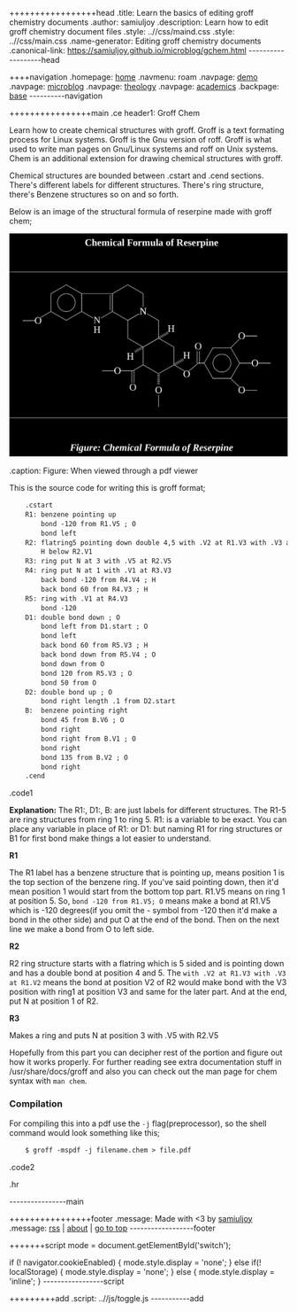 +++++++++++++++++head
.title: Learn the basics of editing groff chemistry documents
.author: samiuljoy
.description: Learn how to edit groff chemistry document files
.style: ..//css/maind.css
.style: ..//css/main.css
.name-generator: Editing groff chemistry documents
.canonical-link: https://samiuljoy.github.io/microblog/gchem.html
-------------------head

++++navigation
.homepage: [home](..//index.html)
.navmenu: roam
.navpage: [demo](..//demo/base.html)
.navpage: [microblog](..//microblog/base.html)
.navpage: [theology](..//theology/base.html)
.navpage: [academics](..//academics/base.html)
.backpage: [base](base.html)
----------navigation

++++++++++++++++main
.ce header1: Groff Chem

Learn how to create chemical structures with groff. Groff is a text formating process for Linux systems. Groff is the Gnu version of roff. Groff is what used to write man pages on Gnu/Linux systems and roff on Unix systems. Chem is an additional extension for drawing chemical structures with groff.

Chemical structures are bounded between .cstart and .cend sections. There's different labels for different structures. There's ring structure, there's Benzene structures so on and so forth.

Below is an image of the structural formula of reserpine made with groff chem;

![Reserpine](../assets/reserpine.png)

.caption: Figure: When viewed through a pdf viewer

This is the source code for writing this is groff format;

```1
	.cstart
	R1:	benzene pointing up
		bond -120 from R1.V5 ; O
		bond left
	R2:	flatring5 pointing down double 4,5 with .V2 at R1.V3 with .V3 at R1.V2 put N at 1
		H below R2.V1
	R3:	ring put N at 3 with .V5 at R2.V5
	R4:	ring put N at 1 with .V1 at R3.V3
		back bond -120 from R4.V4 ; H
		back bond 60 from R4.V3 ; H
	R5:	ring with .V1 at R4.V3
		bond -120 
	D1:	double bond down ; O
		bond left from D1.start ; O
		bond left
		back bond 60 from R5.V3 ; H
		back bond down from R5.V4 ; O
		bond down from O
		bond 120 from R5.V3 ; O
		bond 50 from O
	D2:	double bond up ; O
		bond right length .1 from D2.start
	B:	benzene pointing right
		bond 45 from B.V6 ; O
		bond right
		bond right from B.V1 ; O
		bond right
		bond 135 from B.V2 ; O
		bond right
	.cend
```
.code1

__Explanation:__ The R1:, D1:, B: are just labels for different structures. The R1-5 are ring structures from ring 1 to ring 5. R1: is a variable to be exact. You can place any variable in place of R1: or D1: but naming R1 for ring structures or B1 for first bond make things a lot easier to understand.

__R1__

The R1 label has a benzene structure that is pointing up, means position 1 is the top section of the benzene ring. If you've said pointing down, then it'd mean position 1 would start from the bottom top part. R1.V5 means on ring 1 at position 5. So, `bond -120 from R1.V5; O` means make a bond at R1.V5 which is -120 degrees(if you omit the - symbol from -120 then it'd make a bond in the other side) and put O at the end of the bond. Then on the next line we make a bond from O to left side.

__R2__

R2 ring structure starts with a flatring which is 5 sided and is pointing down and has a double bond at position 4 and 5. The `with .V2 at R1.V3 with .V3 at R1.V2` means the bond at position V2 of R2 would make bond with the V3 position with ring1 at position V3 and same for the later part. And at the end, put N at position 1 of R2.

__R3__

Makes a ring and puts N at position 3 with .V5 with R2.V5

Hopefully from this part you can decipher rest of the portion and figure out how it works properly. For further reading see extra documentation stuff in /usr/share/docs/groff and also you can check out the man page for chem syntax with `man chem`.

### Compilation

For compiling this into a pdf use the `-j` flag(preprocessor), so the shell command would look something like this;

```2
	$ groff -mspdf -j filename.chem > file.pdf
```
.code2

.hr

----------------main

++++++++++++++++footer
.message: Made with <3 by [samiuljoy](https://github.com/samiuljoy)
.message: [rss](/rss.xml) | [about](/about.html) | [go to top](#)
------------------footer

+++++++script
mode = document.getElementById('switch');

if (! navigator.cookieEnabled) {
	mode.style.display = 'none';
}
else if(! localStorage) {
	mode.style.display = 'none';
}
else {
	mode.style.display = 'inline';
}
-----------------script

+++++++++add
.script: ..//js/toggle.js
-----------add

